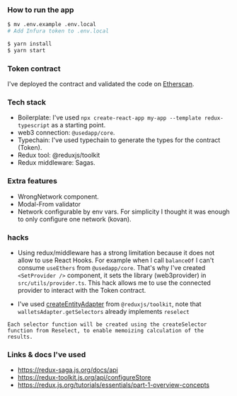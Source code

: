 ### How to run the app

```sh
$ mv .env.example .env.local
# Add Infura token to .env.local

$ yarn install
$ yarn start
```

### Token contract

I've deployed the contract and validated the code on [Etherscan](https://kovan.etherscan.io/address/0x3012A51A827e9C8CcB61b9898aAF7A80BF3B3f19#readContract).

### Tech stack

- Boilerplate: I've used `npx create-react-app my-app --template redux-typescript` as a starting point.
- web3 connection: `@usedapp/core`.
- Typechain: I've used typechain to generate the types for the contract (Token).
- Redux tool: @reduxjs/toolkit
- Redux middleware: Sagas.

### Extra features

- WrongNetwork component.
- Modal-From validator
- Network configurable by env vars. For simplicity I thought it was enough to only configure one network (kovan).

### hacks

- Using redux/middleware has a strong limitation because it does not allow to use React Hooks. For example when I call `balanceOf` I can't consume `useEthers` from `@usedapp/core`. That's why I've created `<SetProvider />` component, it sets the library (web3provider) in `src/utils/provider.ts`. This hack allows me to use the connected provider to interact with the Token contract.

- I've used [createEntityAdapter](https://redux-toolkit.js.org/api/createEntityAdapter) from `@reduxjs/toolkit`, note that `walletsAdapter.getSelectors` already implements `reselect`

```
Each selector function will be created using the createSelector function from Reselect, to enable memoizing calculation of the results.
```

### Links & docs I've used

- https://redux-saga.js.org/docs/api
- https://redux-toolkit.js.org/api/configureStore
- https://redux.js.org/tutorials/essentials/part-1-overview-concepts
